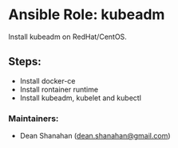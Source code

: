 # Ansible Role: kubeadm

Install kubeadm on RedHat/CentOS.

## Steps:
- Install docker-ce
- Install rontainer runtime
- Install kubeadm, kubelet and kubectl

### Maintainers: 
- Dean Shanahan (dean.shanahan@gmail.com)
